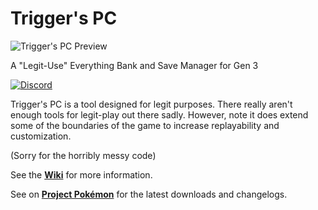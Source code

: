 # Trigger's PC

![Trigger's PC Preview](http://i.imgur.com/tQAfJRs.png)

A "Legit-Use" Everything Bank and Save Manager for Gen 3

[![Discord](https://img.shields.io/discord/436949335947870238.svg?style=flat&logo=discord&label=chat&colorB=7389DC&link=https://discord.gg/vB7jUbY)](https://discord.gg/vB7jUbY)

Trigger's PC is a tool designed for legit purposes. There really aren't enough tools for legit-play out there sadly. However, note it does extend some of the boundaries of the game to increase replayability and customization.

(Sorry for the horribly messy code)

See the **[Wiki](https://github.com/trigger-death/TriggersPC/wiki)** for more information.

See on **[Project Pokémon](https://projectpokemon.org/home/forums/topic/37582-gen-3-triggers-pc-legit-use-everything-bank-and-save-manager-tool/)** for the latest downloads and changelogs.
